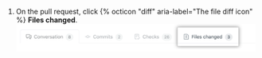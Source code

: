 1. On the pull request, click {% octicon "diff" aria-label="The file diff icon" %} **Files changed**.
  ![Pull Request Files changed tab](/assets/images/help/pull_requests/pull-request-tabs-changed-files.png)
